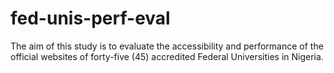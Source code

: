 # fed-unis-perf-eval

The aim of this study is to evaluate the accessibility and performance of the official websites of forty-five (45) accredited Federal Universities in Nigeria.
